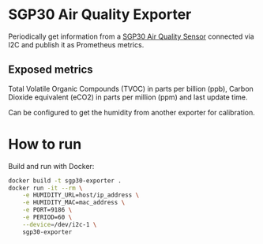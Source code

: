 # SGP30 Air Quality Exporter

Periodically get information from a [SGP30 Air Quality Sensor](https://shop.pimoroni.com/products/sgp30-air-quality-sensor-breakout?variant=30924091719763) connected via I2C and publish it as Prometheus metrics.

## Exposed metrics

Total Volatile Organic Compounds (TVOC) in parts per billion (ppb), Carbon Dioxide equivalent (eCO2) in parts per million (ppm) and last update time.

Can be configured to get the humidity from another exporter for calibration.

# How to run

Build and run with Docker:

```sh
docker build -t sgp30-exporter .
docker run -it --rm \
    -e HUMIDITY_URL=host/ip_address \
    -e HUMIDITY_MAC=mac_address \
    -e PORT=9186 \
    -e PERIOD=60 \
    --device=/dev/i2c-1 \
    sgp30-exporter
```
